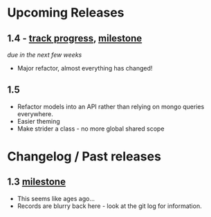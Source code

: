 # Upcoming Releases

## 1.4 - [track progress](https://github.com/Strider-CD/strider/issues/197), [milestone](https://github.com/Strider-CD/strider/issues?milestone=3)

_due in the next few weeks_

- Major refactor, almost everything has changed!


## 1.5

- Refactor models into an API rather than relying on mongo queries everywhere.
- Easier theming
- Make strider a class - no more global shared scope

# Changelog / Past releases

## 1.3 [milestone](https://github.com/Strider-CD/strider/issues?milestone=2)
- This seems like ages ago...
- Records are blurry back here - look at the git log for information.

